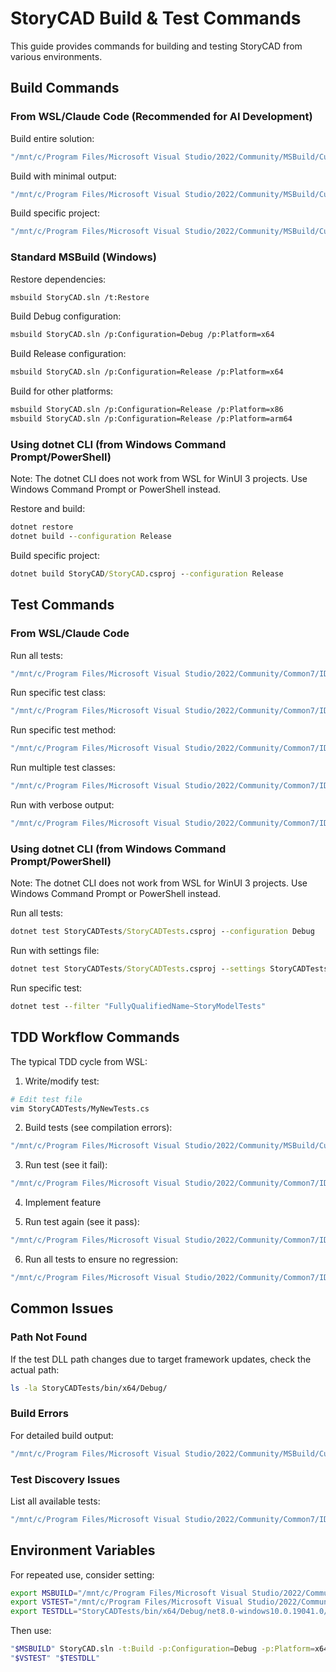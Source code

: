 # StoryCAD Build & Test Commands

This guide provides commands for building and testing StoryCAD from various environments.

## Build Commands

### From WSL/Claude Code (Recommended for AI Development)

Build entire solution:
```bash
"/mnt/c/Program Files/Microsoft Visual Studio/2022/Community/MSBuild/Current/Bin/MSBuild.exe" StoryCAD.sln -t:Build -p:Configuration=Debug -p:Platform=x64
```

Build with minimal output:
```bash
"/mnt/c/Program Files/Microsoft Visual Studio/2022/Community/MSBuild/Current/Bin/MSBuild.exe" StoryCAD.sln -t:Build -p:Configuration=Debug -p:Platform=x64 -v:q
```

Build specific project:
```bash
"/mnt/c/Program Files/Microsoft Visual Studio/2022/Community/MSBuild/Current/Bin/MSBuild.exe" StoryCADTests/StoryCADTests.csproj -t:Build -p:Configuration=Debug -p:Platform=x64
```

### Standard MSBuild (Windows)

Restore dependencies:
```bash
msbuild StoryCAD.sln /t:Restore
```

Build Debug configuration:
```bash
msbuild StoryCAD.sln /p:Configuration=Debug /p:Platform=x64
```

Build Release configuration:
```bash
msbuild StoryCAD.sln /p:Configuration=Release /p:Platform=x64
```

Build for other platforms:
```bash
msbuild StoryCAD.sln /p:Configuration=Release /p:Platform=x86
msbuild StoryCAD.sln /p:Configuration=Release /p:Platform=arm64
```

### Using dotnet CLI (from Windows Command Prompt/PowerShell)

Note: The dotnet CLI does not work from WSL for WinUI 3 projects. Use Windows Command Prompt or PowerShell instead.

Restore and build:
```cmd
dotnet restore
dotnet build --configuration Release
```

Build specific project:
```cmd
dotnet build StoryCAD/StoryCAD.csproj --configuration Release
```

## Test Commands

### From WSL/Claude Code

Run all tests:
```bash
"/mnt/c/Program Files/Microsoft Visual Studio/2022/Community/Common7/IDE/CommonExtensions/Microsoft/TestWindow/vstest.console.exe" "StoryCADTests/bin/x64/Debug/net8.0-windows10.0.19041.0/StoryCADTests.dll"
```

Run specific test class:
```bash
"/mnt/c/Program Files/Microsoft Visual Studio/2022/Community/Common7/IDE/CommonExtensions/Microsoft/TestWindow/vstest.console.exe" "StoryCADTests/bin/x64/Debug/net8.0-windows10.0.19041.0/StoryCADTests.dll" /Tests:StoryModelTests
```

Run specific test method:
```bash
"/mnt/c/Program Files/Microsoft Visual Studio/2022/Community/Common7/IDE/CommonExtensions/Microsoft/TestWindow/vstest.console.exe" "StoryCADTests/bin/x64/Debug/net8.0-windows10.0.19041.0/StoryCADTests.dll" /Tests:FileTests.TestAPIWrite
```

Run multiple test classes:
```bash
"/mnt/c/Program Files/Microsoft Visual Studio/2022/Community/Common7/IDE/CommonExtensions/Microsoft/TestWindow/vstest.console.exe" "StoryCADTests/bin/x64/Debug/net8.0-windows10.0.19041.0/StoryCADTests.dll" /Tests:StoryModelTests,OutlineServiceTests
```

Run with verbose output:
```bash
"/mnt/c/Program Files/Microsoft Visual Studio/2022/Community/Common7/IDE/CommonExtensions/Microsoft/TestWindow/vstest.console.exe" "StoryCADTests/bin/x64/Debug/net8.0-windows10.0.19041.0/StoryCADTests.dll" /logger:console;verbosity=detailed
```

### Using dotnet CLI (from Windows Command Prompt/PowerShell)

Note: The dotnet CLI does not work from WSL for WinUI 3 projects. Use Windows Command Prompt or PowerShell instead.

Run all tests:
```cmd
dotnet test StoryCADTests/StoryCADTests.csproj --configuration Debug
```

Run with settings file:
```cmd
dotnet test StoryCADTests/StoryCADTests.csproj --settings StoryCADTests/mstest.runsettings
```

Run specific test:
```cmd
dotnet test --filter "FullyQualifiedName~StoryModelTests"
```

## TDD Workflow Commands

The typical TDD cycle from WSL:

1. Write/modify test:
```bash
# Edit test file
vim StoryCADTests/MyNewTests.cs
```

2. Build tests (see compilation errors):
```bash
"/mnt/c/Program Files/Microsoft Visual Studio/2022/Community/MSBuild/Current/Bin/MSBuild.exe" StoryCADTests/StoryCADTests.csproj -t:Build -p:Configuration=Debug -p:Platform=x64
```

3. Run test (see it fail):
```bash
"/mnt/c/Program Files/Microsoft Visual Studio/2022/Community/Common7/IDE/CommonExtensions/Microsoft/TestWindow/vstest.console.exe" "StoryCADTests/bin/x64/Debug/net8.0-windows10.0.19041.0/StoryCADTests.dll" /Tests:MyNewTests
```

4. Implement feature

5. Run test again (see it pass):
```bash
"/mnt/c/Program Files/Microsoft Visual Studio/2022/Community/Common7/IDE/CommonExtensions/Microsoft/TestWindow/vstest.console.exe" "StoryCADTests/bin/x64/Debug/net8.0-windows10.0.19041.0/StoryCADTests.dll" /Tests:MyNewTests
```

6. Run all tests to ensure no regression:
```bash
"/mnt/c/Program Files/Microsoft Visual Studio/2022/Community/Common7/IDE/CommonExtensions/Microsoft/TestWindow/vstest.console.exe" "StoryCADTests/bin/x64/Debug/net8.0-windows10.0.19041.0/StoryCADTests.dll"
```

## Common Issues

### Path Not Found
If the test DLL path changes due to target framework updates, check the actual path:
```bash
ls -la StoryCADTests/bin/x64/Debug/
```

### Build Errors
For detailed build output:
```bash
"/mnt/c/Program Files/Microsoft Visual Studio/2022/Community/MSBuild/Current/Bin/MSBuild.exe" StoryCAD.sln -t:Build -p:Configuration=Debug -p:Platform=x64 -v:n
```

### Test Discovery Issues
List all available tests:
```bash
"/mnt/c/Program Files/Microsoft Visual Studio/2022/Community/Common7/IDE/CommonExtensions/Microsoft/TestWindow/vstest.console.exe" "StoryCADTests/bin/x64/Debug/net8.0-windows10.0.19041.0/StoryCADTests.dll" /ListTests
```

## Environment Variables

For repeated use, consider setting:
```bash
export MSBUILD="/mnt/c/Program Files/Microsoft Visual Studio/2022/Community/MSBuild/Current/Bin/MSBuild.exe"
export VSTEST="/mnt/c/Program Files/Microsoft Visual Studio/2022/Community/Common7/IDE/CommonExtensions/Microsoft/TestWindow/vstest.console.exe"
export TESTDLL="StoryCADTests/bin/x64/Debug/net8.0-windows10.0.19041.0/StoryCADTests.dll"
```

Then use:
```bash
"$MSBUILD" StoryCAD.sln -t:Build -p:Configuration=Debug -p:Platform=x64
"$VSTEST" "$TESTDLL"
```